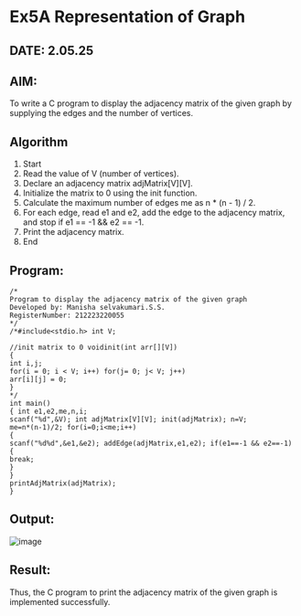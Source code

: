 # Ex5A Representation of Graph
## DATE: 2.05.25
## AIM:
To write a C program to display the adjacency matrix of the given graph by supplying the edges and the number of vertices.

## Algorithm
1.	Start
2.	Read the value of V (number of vertices).
3.	Declare an adjacency matrix adjMatrix[V][V].
4.	Initialize the matrix to 0 using the init function.
5.	Calculate the maximum number of edges me as n * (n - 1) / 2.
6.	For each edge, read e1 and e2, add the edge to the adjacency matrix, and stop if e1 == -1 && e2 == -1.
7.	Print the adjacency matrix.
8.	End


## Program:
```
/*
Program to display the adjacency matrix of the given graph
Developed by: Manisha selvakumari.S.S.
RegisterNumber: 212223220055  
*/
/*#include<stdio.h> int V;

//init matrix to 0 voidinit(int arr[][V])
{
int i,j;
for(i = 0; i < V; i++) for(j= 0; j< V; j++)
arr[i][j] = 0;
}
*/
int main()
{ int e1,e2,me,n,i;
scanf("%d",&V); int adjMatrix[V][V]; init(adjMatrix); n=V;
me=n*(n-1)/2; for(i=0;i<me;i++)
{
scanf("%d%d",&e1,&e2); addEdge(adjMatrix,e1,e2); if(e1==-1 && e2==-1)
{
break;
}
}
printAdjMatrix(adjMatrix);
}

```

## Output:

![image](https://github.com/user-attachments/assets/732ab718-b3f9-4d90-a013-07e80873cb84)


## Result:
Thus, the C program to print the adjacency matrix of the given graph is implemented successfully.
